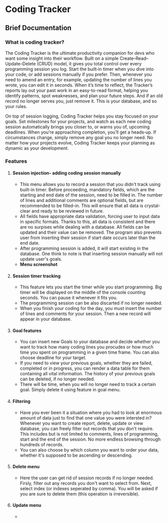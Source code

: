 # Coding Tracker
## Brief Documentation
### What is coding tracker?
The Coding Tracker is the ultimate productivity companion for devs who want some insight into their workflow. Built on a simple Create–Read–Update–Delete (CRUD) model, it gives you total control over every programming session you log. Start the built‑in timer when you dive into your code, or add sessions manually if you prefer. Then, whenever you need to amend an entry, for example, updating the number of lines you wrote, you can edit it in seconds. When it’s time to reflect, the Tracker’s reports lay out your past work in an easy-to-read format, helping you identify patterns, spot weaknesses, and plan your future steps. And if an old record no longer serves you, just remove it. This is your database, and so your rules.

On top of session logging, Coding Tracker helps you stay focused on your goals. Set milestones for your projects, and watch as each new coding session automatically brings you closer to, or warns you of, upcoming deadlines. When you’re approaching completion, you’ll get a heads‑up. If circumstances change, simply remove any goal you no longer need. No matter how your projects evolve, Coding Tracker keeps your planning as dynamic as your development.

### Features
1) #### Session injection- adding coding session manually 
   * This menu allows you to record a session that you didn't track using built-in timer. Before proceeding, mandatory fields, which are the starting and end date of the session, need to be filled in. The number of lines and additional comments are optional fields, but are recommended to be filled-in. This will ensure that all data is crystal-clear and ready to be reviewed in future.
   * All fields have appropriate data validation, forcing user to input data in specific formats. Thanks to this, all data is consistent and there are no surpises while dealing with a database. All fields can be updated and their value can be removed. The program also prevents user from inserting their session if start date occurs later than the end date.
   * After programming session is added, it will start existing in the database. One think to note is that inserting session manually will not update user's goals.
   * **Menu screenshot**
2) #### Session timer tracking
   * This feature lets you start the timer while you start programming. Big timer will be displayed on the middle of the console counting seconds. You can pause it whenever it fits you.
   * The programming session can be also discarted if no longer needed.
   * When you finish your coding for the day, you must insert the number of lines and comments for your session. Then a new record will appear in your database.
3) #### Goal features
   * You can insert new Goals to your database and decide whether you want to track how many coding lines you procudes or how much time you spent on programming in a given time frame. You can also choose deadline for your target.
   * If you need to view your previous goals, whether they are failed, completed or in progress, you can render a data table for them containing all vital information. The history of your previous goals can be deleted, if no longer needed.
   * There will be time, when you will no longer need to track a certain goal. Simply delete it using feature in goal menu.
4) #### Filtering
   * Have you ever been it a situation where you had to look at enormous amount of data just to find that one value you were intersted in? Whenever you want to create report, delete, update or view database, you can freely filter out records that you don't require. This includes but is not limited to comments, lines of programming, start and the end of the session. No more endless browsing through hundreds of records.
   * You can also choose by which column you want to order your data, whether it's supposed to be ascending or descending.
5) #### Delete menu
   * Here the user can get rid of session records if no longer needed. Firsly, filter out any records you don't want to select from. Next, select index (or indexes seperated by comma). You will be asked if you are sure to delete them (this operation is irreversible).
6) #### Update menu
   *
